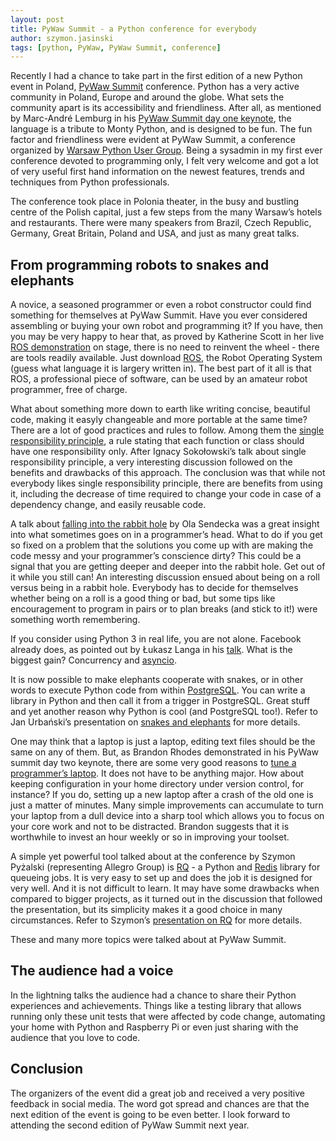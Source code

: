 ```yaml
---
layout: post
title: PyWaw Summit - a Python conference for everybody
author: szymon.jasinski
tags: [python, PyWaw, PyWaw Summit, conference]
---
```


Recently I had a chance to take part in the first edition of a new Python event in Poland, [PyWaw
Summit](http://summit.pywaw.org/) conference. Python has a very active community in Poland, Europe and around the globe.
What sets the community apart is its accessibility and friendliness. After all, as mentioned by Marc-André Lemburg in
his [PyWaw Summit day one keynote](https://downloads.egenix.com/python/PyWaw-Summit-2015-Python-Community-Keynote.pdf),
the language is a tribute to Monty Python, and is designed to be fun. The fun factor and friendliness were evident at
PyWaw Summit, a conference organized by [Warsaw Python User Group](http://pywaw.org/). Being a sysadmin in my first ever
conference devoted to programming only, I felt very welcome and got a lot of very useful first hand information on the
newest features, trends and techniques from Python professionals.

The conference took place in Polonia theater, in the busy and bustling centre of the Polish capital, just a few steps
from the many Warsaw’s hotels and restaurants. There were many speakers from Brazil, Czech Republic, Germany, Great
Britain, Poland and USA, and just as many great talks.

## From programming robots to snakes and elephants

A novice, a seasoned programmer or even a robot constructor could find something for themselves at PyWaw Summit. Have
you ever considered assembling or buying your own robot and programming it? If you have, then you may be very happy to
hear that, as proved by Katherine Scott in her live [ROS
demonstration](https://github.com/kscottz/PyCon2015Talk/blob/master/RobotsRobotsRARARA.ipynb) on stage, there is no need
to reinvent the wheel - there are tools readily available. Just download [ROS](http://www.ros.org/), the Robot Operating
System (guess what language it is largery written in). The best part of it all is that ROS, a professional piece of
software, can be used by an amateur robot programmer, free of charge.

What about something more down to earth like writing concise, beautiful code, making it easyly changeable and more
portable at the same time? There are a lot of good practices and rules to follow. Among them the [single responsibility
principle](http://ignacysokolowski.github.io/single-responsibility-principle-talk/), a rule stating that each function
or class should have one responsibility only. After Ignacy Sokołowski’s talk about single responsibility principle, a
very interesting discussion followed on the benefits and drawbacks of this approach. The conclusion was that while not
everybody likes single responsibility principle, there are benefits from using it, including the decrease of time
required to change your code in case of a dependency change, and easily reusable code.

A talk about [falling into the rabbit hole](https://speakerdeck.com/asendecka/into-the-rabbit-hole) by Ola Sendecka was
a great insight into what sometimes goes on in a programmer’s head. What to do if you get so fixed on a problem that the
solutions you come up with are making the code messy and your programmer’s conscience dirty? This could be a signal that
you are getting deeper and deeper into the rabbit hole. Get out of it while you still can! An interesting discussion
 ensued about being on a roll versus being in a rabbit hole. Everybody has to decide for themselves whether being on a roll is
a good thing or bad, but some tips like encouragement to program in pairs or to plan breaks (and stick to it!) were
something worth remembering.

If you consider using Python 3 in real life, you are not alone. Facebook already does, as pointed out by Łukasz Langa in
his [talk](http://fb.me/call-me-later). What is the biggest gain?  Concurrency and
[asyncio](https://docs.python.org/3/library/asyncio.html).

It is now possible to make elephants cooperate with snakes, or in other words to execute Python code from within
[PostgreSQL](http://www.postgresql.org/). You can write a library in Python and then call it from a trigger in
PostgreSQL. Great stuff and yet another reason why Python is cool (and PostgreSQL too!). Refer to Jan Urbański’s
presentation on [snakes and elephants](https://wulczer.org/pywaw-summit.pdf) for more details.

One may think that a laptop is just a laptop, editing text files should be the same on any of them. But, as Brandon
Rhodes demonstrated in his PyWaw summit day two keynote, there are some very good reasons to [tune a programmer’s
laptop](http://rhodesmill.org/brandon/slides/2015-05-pywaw/keynote/). It does not have to be anything major. How about
keeping configuration in your home directory under version control, for instance? If you do, setting up a new laptop
after a crash of the old one is just a matter of minutes. Many simple improvements can accumulate to turn your laptop
from a dull device into a sharp tool which allows you to focus on your core work and not to be distracted.
Brandon suggests that it is worthwhile to invest an hour weekly or so in improving your toolset.

A simple yet powerful tool talked about at the conference by Szymon Pyżalski (representing Allegro Group) is
[RQ](http://python-rq.org/) - a Python and [Redis](http://redis.io/) library for queueing jobs. It is very easy to set
up and does the job it is designed for very well. And it is not difficult to learn. It may have some drawbacks when
compared to bigger projects, as it turned out in the discussion that followed the presentation, but its simplicity makes
it a good choice in many circumstances. Refer to Szymon’s [presentation on RQ](https://github.com/zefciu/rq-pywaw) for
more details.

These and many more topics were talked about at PyWaw Summit.

## The audience had a voice

In the lightning talks the audience had a chance to share their Python experiences and achievements. Things like a testing
library that allows running only these unit tests that were affected by code change, automating your home with Python and
Raspberry Pi or even just sharing with the audience that you love to code.

## Conclusion

The organizers of the event did a great job and received a very positive feedback in social media. The word got spread
and chances are that the next edition of the event is going to be even better. I look forward to attending the second
edition of PyWaw Summit next year.
